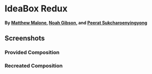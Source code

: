 # IdeaBox Redux

#### By [Matthew Malone](https://github.com/matthewdshepherd), [Noah Gibson](https://github.com/N-Gibson), and [Peerat Sukcharoenyingyong](https://github.com/peeratmac)

## Screenshots

### Provided Composition

### Recreated Composition
